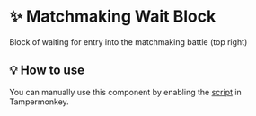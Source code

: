 # :sparkles: Matchmaking Wait Block

Block of waiting for entry into the matchmaking battle (top right)

## :bulb: How to use

You can manually use this component by enabling the [script](https://raw.githubusercontent.com/Neutrxl/Themed/main/src/Lobby/MatchmakingWaitBlock/MatchmakingWaitBlock.user.js) in Tampermonkey.